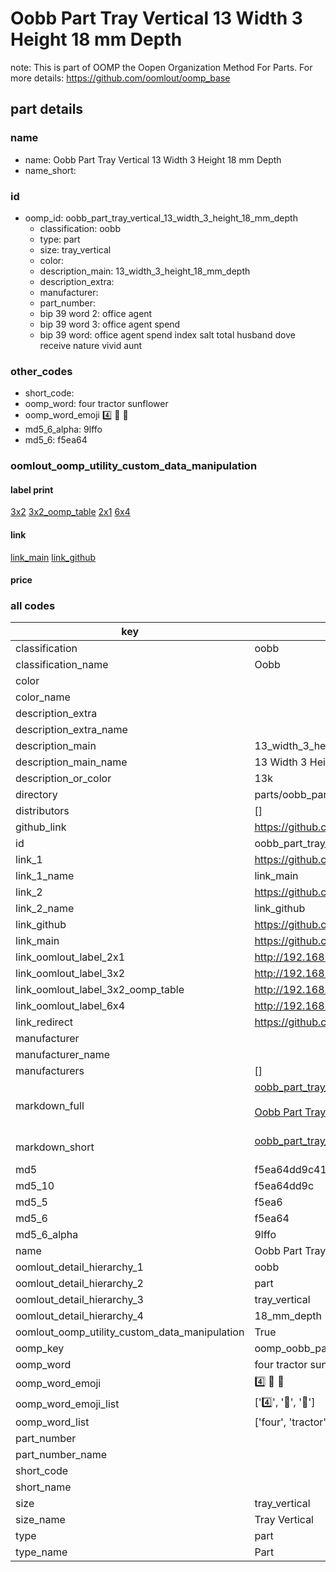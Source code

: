 # Oobb Part Tray Vertical 13 Width 3 Height 18 mm Depth  

note: This is part of OOMP the Oopen Organization Method For Parts. For more details: https://github.com/oomlout/oomp_base

##  part details
  







### name
* name: Oobb Part Tray Vertical 13 Width 3 Height 18 mm Depth
* name_short: 
### id
* oomp_id: oobb_part_tray_vertical_13_width_3_height_18_mm_depth
  * classification: oobb
  * type: part
  * size: tray_vertical
  * color: 
  * description_main: 13_width_3_height_18_mm_depth
  * description_extra: 
  * manufacturer: 
  * part_number: 
  * bip 39 word 2: office agent
  * bip 39 word 3: office agent spend
  * bip 39 word: office agent spend index salt total husband dove receive nature vivid aunt

### other_codes
* short_code: 
* oomp_word: four tractor sunflower
* oomp_word_emoji :four: :tractor: :sunflower:
* md5_6_alpha: 9lffo
* md5_6: f5ea64






### oomlout_oomp_utility_custom_data_manipulation
#### label print
[3x2](http://192.168.1.245:1112/?label=oomp%209lffo)
[3x2_oomp_table](http://192.168.1.108:1112/?label=oomp%209lffo)
[2x1](http://192.168.1.242:1112/?label=oomp%209lffo)
[6x4](http://192.168.1.55:1112/?label=oomp%209lffo)    

#### link

[link_main](https://github.com/oomlout/oomlout_oomp_version_1_messy/tree/main/parts/oobb_part_tray_vertical_13_width_3_height_18_mm_depth) [link_github](https://github.com/oomlout/oomlout_oomp_version_1_messy/tree/main/parts/oobb_part_tray_vertical_13_width_3_height_18_mm_depth)                             

#### price







### all codes 
| key | value |  
| --- | --- |  
| classification | oobb |  
| classification_name | Oobb |  
| color |  |  
| color_name |  |  
| description_extra |  |  
| description_extra_name |  |  
| description_main | 13_width_3_height_18_mm_depth |  
| description_main_name | 13 Width 3 Height 18 mm Depth |  
| description_or_color | 13k |  
| directory | parts/oobb_part_tray_vertical_13_width_3_height_18_mm_depth |  
| distributors | [] |  
| github_link | https://github.com/oomlout/oomlout_oomp_part_src/tree/main/parts/oobb_part_tray_vertical_13_width_3_height_18_mm_depth |  
| id | oobb_part_tray_vertical_13_width_3_height_18_mm_depth |  
| link_1 | https://github.com/oomlout/oomlout_oomp_version_1_messy/tree/main/parts/oobb_part_tray_vertical_13_width_3_height_18_mm_depth |  
| link_1_name | link_main |  
| link_2 | https://github.com/oomlout/oomlout_oomp_version_1_messy/tree/main/parts/oobb_part_tray_vertical_13_width_3_height_18_mm_depth |  
| link_2_name | link_github |  
| link_github | https://github.com/oomlout/oomlout_oomp_version_1_messy/tree/main/parts/oobb_part_tray_vertical_13_width_3_height_18_mm_depth |  
| link_main | https://github.com/oomlout/oomlout_oomp_version_1_messy/tree/main/parts/oobb_part_tray_vertical_13_width_3_height_18_mm_depth |  
| link_oomlout_label_2x1 | http://192.168.1.242:1112/?label=oomp%209lffo |  
| link_oomlout_label_3x2 | http://192.168.1.245:1112/?label=oomp%209lffo |  
| link_oomlout_label_3x2_oomp_table | http://192.168.1.108:1112/?label=oomp%209lffo |  
| link_oomlout_label_6x4 | http://192.168.1.55:1112/?label=oomp%209lffo |  
| link_redirect | https://github.com/oomlout/oomlout_oomp_version_1_messy/tree/main/parts/oobb_part_tray_vertical_13_width_3_height_18_mm_depth |  
| manufacturer |  |  
| manufacturer_name |  |  
| manufacturers | [] |  
| markdown_full | [oobb_part_tray_vertical_13_width_3_height_18_mm_depth](none)<br>[](none)<br>[Oobb Part Tray Vertical 13 Width 3 Height 18 Mm Depth](none)<br><br> |  
| markdown_short | [oobb_part_tray_vertical_13_width_3_height_18_mm_depth](none)<br><br> |  
| md5 | f5ea64dd9c41cdff975f572da2813ccc |  
| md5_10 | f5ea64dd9c |  
| md5_5 | f5ea6 |  
| md5_6 | f5ea64 |  
| md5_6_alpha | 9lffo |  
| name | Oobb Part Tray Vertical 13 Width 3 Height 18 mm Depth |  
| oomlout_detail_hierarchy_1 | oobb |  
| oomlout_detail_hierarchy_2 | part |  
| oomlout_detail_hierarchy_3 | tray_vertical |  
| oomlout_detail_hierarchy_4 | 18_mm_depth |  
| oomlout_oomp_utility_custom_data_manipulation | True |  
| oomp_key | oomp_oobb_part_tray_vertical_13_width_3_height_18_mm_depth |  
| oomp_word | four tractor sunflower |  
| oomp_word_emoji | :four: :tractor: :sunflower: |  
| oomp_word_emoji_list | [':four:', ':tractor:', ':sunflower:'] |  
| oomp_word_list | ['four', 'tractor', 'sunflower'] |  
| part_number |  |  
| part_number_name |  |  
| short_code |  |  
| short_name |  |  
| size | tray_vertical |  
| size_name | Tray Vertical |  
| type | part |  
| type_name | Part |  
